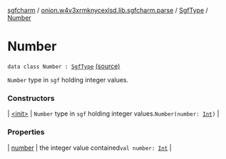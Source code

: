 [sgfcharm](../../../index.md) / [onion.w4v3xrmknycexlsd.lib.sgfcharm.parse](../../index.md) / [SgfType](../index.md) / [Number](./index.md)

# Number

`data class Number : `[`SgfType`](../index.md) [(source)](https://github.com/w4v3/sgfcharm/tree/master/sgfcharm/src/main/java/onion/w4v3xrmknycexlsd/lib/sgfcharm/parse/SgfTree.kt#L379)

`Number` type in `sgf` holding integer values.

### Constructors

| [&lt;init&gt;](-init-.md) | `Number` type in `sgf` holding integer values.`Number(number: `[`Int`](https://kotlinlang.org/api/latest/jvm/stdlib/kotlin/-int/index.html)`)` |

### Properties

| [number](number.md) | the integer value contained`val number: `[`Int`](https://kotlinlang.org/api/latest/jvm/stdlib/kotlin/-int/index.html) |

